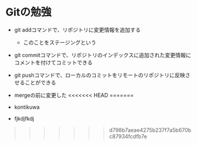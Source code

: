 # Gitの勉強
- git addコマンドで、リポジトリに変更情報を追加する
    - このことをステージングという
- git commitコマンドで、リポジトリのインデックスに追加された変更情報にコメントを付けてコミットできる
- git pushコマンドで、ローカルのコミットをリモートのリポジトリに反映させることができる

- mergeの前に変更した
<<<<<<< HEAD
=======
- kontikuwa
- fjkdjfkdj
>>>>>>> d798b7aeae4275b237f7a5b670bc87934fcdfb7e
